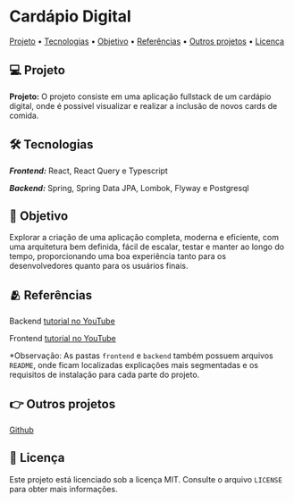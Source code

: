 <h1>Cardápio Digital</h1
                    
<p align="center">
  <a href="#project">Projeto</a> •
  <a href="#technologies">Tecnologias</a> •
  <a href="#objective">Objetivo</a> •
  <a href="#reference">Referências</a> •
  <a href="#media">Outros projetos</a> •
  <a href="#license">Licença</a> 
</p>

 
 
<h2 id="project">💻 Projeto</h2>

**Projeto:** O projeto consiste em uma aplicação fullstack de um cardápio digital, onde é possivel visualizar e realizar a inclusão de novos cards de comida.

<h2 id="technologies">🛠️ Tecnologias</h2>

***Frontend:*** React, React Query e Typescript

***Backend:*** Spring, Spring Data JPA, Lombok, Flyway e Postgresql

<h2 id="objective">🚀 Objetivo</h2>
Explorar a criação de uma aplicação completa, moderna e eficiente, com uma arquitetura bem definida, fácil de escalar, testar e manter ao longo do tempo, proporcionando uma boa experiência tanto para os desenvolvedores quanto para os usuários finais.

<h2 id="reference">🫂 Referências</h2>

Backend [tutorial no YouTube](https://www.youtube.com/watch?v=lUVureR5GqI&t=1801s)

Frontend [tutorial no YouTube](https://www.youtube.com/watch?v=WHruc3_2z68&t=2s)

*Observação: As pastas `frontend` e `backend` também possuem arquivos `README`, onde ficam localizadas explicações mais segmentadas e os requisitos de instalação para cada parte do projeto.

<h2 id="media">👉 Outros projetos</h2>

[Github](https://github.com/Micarique)

<h2 id="license">📝 Licença</h2>

Este projeto está licenciado sob a licença MIT. Consulte o arquivo `LICENSE` para obter mais informações.


